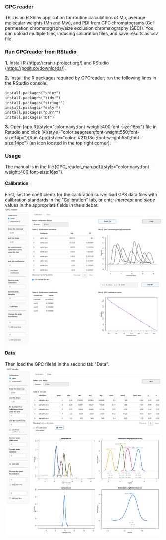 ### GPC reader

This is an R Shiny application for routine calculations of Mp, average molecular weights (Mn and Mw), and PDI from GPC chromatograms (Gel permeation chromatography/size exclusion chromatography (SEC)). You can upload multiple files, inducing calibration files, and save results as csv file.

### Run GPCreader from RStudio

**1.** Install R (<https://cran.r-project.org/>) and RStudio (<https://posit.co/downloads/>).

**2.** Install the R packages required by GPCreader; run the following lines in the RStudio console:

```         
install.packages("shiny")  
install.packages("tidyr")  
install.packages("stringr")
install.packages("dplyr")
install.packages("purrr")  
install.packages("DT")
```

**3.** Open [app.R]{style="color:navy;font-weight:400;font-size:16px"} file in Rstudio and click [⏵]{style="color:seagreen;font-weight:550;font-size:14px"}[Run App]{style="color: #212f3c ;font-weight:550;font-size:14px"} (an icon located in the top right corner).

### Usage

The manual is in the file [GPC_reader_man.pdf]{style="color:navy;font-weight:400;font-size:16px"}.

#### Calibration

First, set the coefficients for the calibration curve: load GPS data files with calibration standards in the "Calibration" tab, or enter *intercept* and *slope* values in the appropriate fields in the sidebar. ![](images/Calib_tab.png)

#### Data

Then load the GPC file(s) in the second tab "Data". ![](images/Data_tab.png)
